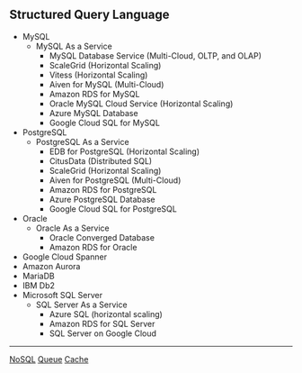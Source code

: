 ## Structured Query Language

- MySQL
  - MySQL As a Service
    - MySQL Database Service (Multi-Cloud, OLTP, and OLAP)
    - ScaleGrid (Horizontal Scaling)
    - Vitess (Horizontal Scaling)
    - Aiven for MySQL (Multi-Cloud)
    - Amazon RDS for MySQL
    - Oracle MySQL Cloud Service (Horizontal Scaling)
    - Azure MySQL Database
    - Google Cloud SQL for MySQL
- PostgreSQL
  - PostgreSQL As a Service
    - EDB for PostgreSQL (Horizontal Scaling)
    - CitusData (Distributed SQL)
    - ScaleGrid (Horizontal Scaling)
    - Aiven for PostgreSQL (Multi-Cloud)
    - Amazon RDS for PostgreSQL
    - Azure PostgreSQL Database
    - Google Cloud SQL for PostgreSQL
- Oracle
  - Oracle As a Service
    - Oracle Converged Database
    - Amazon RDS for Oracle
- Google Cloud Spanner
- Amazon Aurora
- MariaDB
- IBM Db2
- Microsoft SQL Server
  - SQL Server As a Service
    - Azure SQL (horizontal scaling)
    - Amazon RDS for SQL Server
    - SQL Server on Google Cloud

---

[NoSQL](nosql/README.md)
[Queue](queue/README.md)
[Cache](cache/README.md)